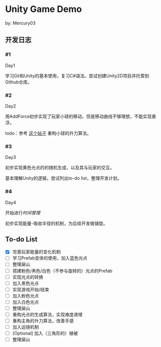 # Unity Game Demo

by: Mercury03

## 开发日志

### #1 

Day1

学习Git和Unity的基本使用，复习C#语法。尝试创建Unity2D项目并托管到Github仓库。

### #2

Day2

用AddForce初步实现了玩家小球的移动，但是移动曲线不够理想，不能实现悬浮。

todo：参考 [这个帖子](https://www.reddit.com/r/Unity3D/comments/5yqxku/why_does_using_addforce_to_counter_gravity_seem/) 重构小球的升力算法。

### #3

Day3

初步实现黄色光点的的随机生成，以及其与玩家的交互。

基本理解Unity的逻辑，尝试列出to-do list，整理开发计划。

### #4

Day4

开始进行*时间管理*

初步实现能量-吸收半径的机制，为后续开发做铺垫。



## To-do List

-   [x] 完善玩家能量的变化机制
-   [ ] 学习Prefab变体的使用，加入蓝色光点
-   [ ] 整理屎山
-   [ ] 搭建粉色/黑色/白色（不参与旋转的）光点的Prefab
-   [ ] 实现光点的转换
-   [ ] 加入黑色光点
-   [ ] 实现游戏开始/结束
-   [ ] 加入粉色光点
-   [ ] 加入白色光点
-   [ ] 整理屎山
-   [ ] 重构光点的生成算法，实现难度递增
-   [ ] 重构主角的升力算法，改善手感
-   [ ] 加入运镜机制
-   [ ] [Optional] 加入（三角形的）植被
-   [ ] 整理屎山